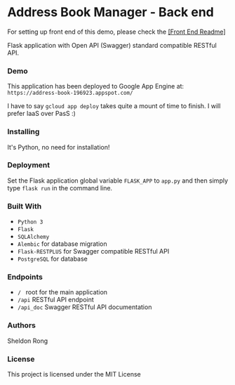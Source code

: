 # Address Book Manager - Back end

For setting up front end of this demo, please check the [\[Front End Readme\]](./frontend/readme.md)

Flask application with Open API (Swagger) standard compatible RESTful API.

### Demo

This application has been deployed to Google App Engine at:
`https://address-book-196923.appspot.com/`

I have to say `gcloud app deploy` takes quite a mount of time to finish. I will prefer IaaS over PasS :)

### Installing

It's Python, no need for installation!

### Deployment

Set the Flask application global variable `FLASK_APP` to `app.py` and then simply type `flask run` in the command line.

### Built With

* `Python 3`
* `Flask`
* `SQLAlchemy`
* `Alembic` for database migration
* `Flask-RESTPLUS` for Swagger compatible RESTful API
* `PostgreSQL` for database

### Endpoints
* `/ ` root for the main application
* `/api` RESTful API endpoint
* `/api_doc` Swagger RESTful API documentation

### Authors
Sheldon Rong

### License
This project is licensed under the MIT License
